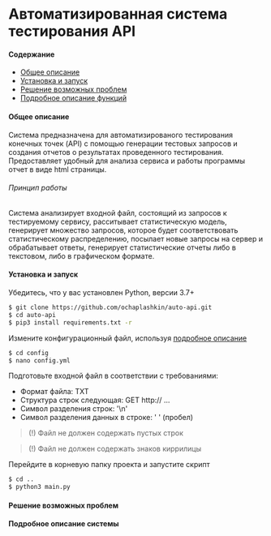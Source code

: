 # Автоматизированная система тестирования API
#### Содержание
  - [Общее описание](https://github.com/ochaplashkin/auto-api/blob/master/README.md#%D0%BE%D0%B1%D1%89%D0%B5%D0%B5-%D0%BE%D0%BF%D0%B8%D1%81%D0%B0%D0%BD%D0%B8%D0%B5)
  - [Установка и запуск](https://github.com/ochaplashkin/auto-api/blob/master/README.md#%D1%83%D1%81%D1%82%D0%B0%D0%BD%D0%BE%D0%B2%D0%BA%D0%B0-%D0%B8-%D0%B7%D0%B0%D0%BF%D1%83%D1%81%D0%BA)
  - [Решение возможных проблем](https://github.com/ochaplashkin/auto-api#%D1%80%D0%B5%D1%88%D0%B5%D0%BD%D0%B8%D0%B5-%D0%B2%D0%BE%D0%B7%D0%BC%D0%BE%D0%B6%D0%BD%D1%8B%D1%85-%D0%BF%D1%80%D0%BE%D0%B1%D0%BB%D0%B5%D0%BC)
  - [Подробное описание функций](https://github.com/ochaplashkin/auto-api#%D0%BF%D0%BE%D0%B4%D1%80%D0%BE%D0%B1%D0%BD%D0%BE%D0%B5-%D0%BE%D0%BF%D0%B8%D1%81%D0%B0%D0%BD%D0%B8%D0%B5-%D1%81%D0%B8%D1%81%D1%82%D0%B5%D0%BC%D1%8B)
#### Общее описание
Система предназначена для автоматизированого тестирования конечных точек (API) с помощью  генерации тестовых запросов и создания отчетов о результатах проведенного тестирования. Предоставляет удобный для анализа сервиса и работы программы отчет в виде html страницы. 
###### Принцип работы
Система анализирует входной файл, состоящий из запросов к тестируемому сервису, расситывает статистическую модель, генерирует множество запросов, которое будет соответствовать статистическому распределению, посылает новые запросы на сервер и обрабатывает ответы, генерирует статистические отчеты либо в текстовом, либо в графическом формате.
#### Установка и запуск
Убедитесь, что у вас установлен Python, версии 3.7+
```sh
$ git clone https://github.com/ochaplashkin/auto-api.git
$ cd auto-api
$ pip3 install requirements.txt -r
```
Измените конфигурационный файл, используя [подробное описание](https://github.com/ochaplashkin/auto-api#%D0%BF%D0%BE%D0%B4%D1%80%D0%BE%D0%B1%D0%BD%D0%BE%D0%B5-%D0%BE%D0%BF%D0%B8%D1%81%D0%B0%D0%BD%D0%B8%D0%B5-%D1%81%D0%B8%D1%81%D1%82%D0%B5%D0%BC%D1%8B)
```sh
$ cd config
$ nano config.yml
```
Подготовьте входной файл в соответствии с требованиями:
- Формат файла: TXT
- Структура строк следующая: GET http:// ... 
- Символ разделения строк: '\n'
- Символ разделения данных в строке: ' ' (пробел)

> (!) Файл не должен содержать пустых строк

> (!) Файл не должен содержать знаков киррилицы

Перейдите в корневую папку проекта и запустите скрипт
```sh
$ cd ..
$ python3 main.py
```
#### Решение возможных проблем
#### Подробное описание системы
